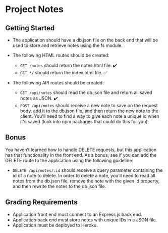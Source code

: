 # Project Notes

## Getting Started
* The application should have a db.json file on the back end that will be used to store and retrieve notes using the fs module.

* The following HTML routes should be created:
    * `GET /notes` should return the notes.html file. :heavy_check_mark:
    * `GET */` should return the index.html file. :white_check_mark:

* The following API routes should be created:
    * `GET /api/notes` should read the db.json file and return all saved notes as JSON. :heavy_check_mark:
    * `POST /api/notes` should receive a new note to save on the request body, add it to the db.json file, and then return the new note to the client. You'll need to find a way to give each note a unique id when it's saved (look into npm packages that could do this for you). 

## Bonus
You haven’t learned how to handle DELETE requests, but this application has that functionality in the front end. As a bonus, see if you can add the DELETE route to the application using the following guideline:

* `DELETE /api/notes/:id` should receive a query parameter containing the id of a note to delete. In order to delete a note, you'll need to read all notes from the db.json file, remove the note with the given id property, and then rewrite the notes to the db.json file.


## Grading Requirements
* Application front end must connect to an Express.js back end.
* Application back end must store notes with unique IDs in a JSON file.
* Application must be deployed to Heroku.